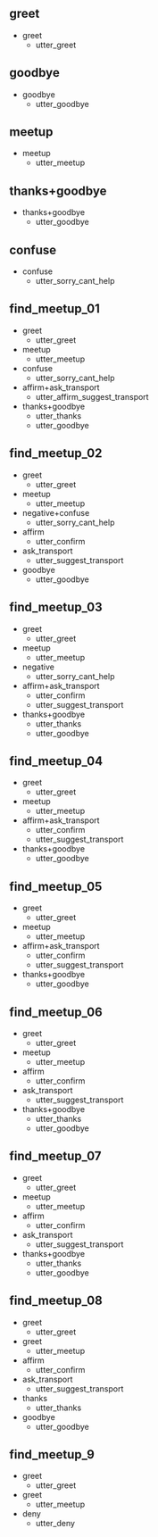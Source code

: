 ## greet
* greet
    - utter_greet
	
## goodbye
* goodbye
    - utter_goodbye
	
## meetup
* meetup
    - utter_meetup
		
## thanks+goodbye
* thanks+goodbye
    - utter_goodbye

## confuse
* confuse
    - utter_sorry_cant_help
	
## find_meetup_01
* greet
    - utter_greet
* meetup
    - utter_meetup
* confuse
    - utter_sorry_cant_help    
* affirm+ask_transport
    - utter_affirm_suggest_transport
* thanks+goodbye
	- utter_thanks
	- utter_goodbye
	

## find_meetup_02
* greet
    - utter_greet
* meetup
    - utter_meetup
* negative+confuse
    - utter_sorry_cant_help     
* affirm
    - utter_confirm
* ask_transport
	- utter_suggest_transport
* goodbye
	- utter_goodbye	

	
	
## find_meetup_03
* greet
    - utter_greet
* meetup
    - utter_meetup
* negative
    - utter_sorry_cant_help     
* affirm+ask_transport
    - utter_confirm
	- utter_suggest_transport
* thanks+goodbye
	- utter_thanks
	- utter_goodbye	
	
	
	
## find_meetup_04
* greet
    - utter_greet
* meetup
    - utter_meetup
* affirm+ask_transport
    - utter_confirm
	- utter_suggest_transport
* thanks+goodbye
	- utter_goodbye	
	
	
	
## find_meetup_05
* greet
    - utter_greet
* meetup
    - utter_meetup
* affirm+ask_transport
    - utter_confirm
	- utter_suggest_transport
* thanks+goodbye
	- utter_goodbye		
	
	
	
## find_meetup_06
* greet
    - utter_greet
* meetup
    - utter_meetup
* affirm
    - utter_confirm
* ask_transport
	- utter_suggest_transport	
* thanks+goodbye
	- utter_thanks
	- utter_goodbye		
	
	
## find_meetup_07
* greet
    - utter_greet
* meetup
    - utter_meetup
* affirm
    - utter_confirm
* ask_transport
	- utter_suggest_transport	
* thanks+goodbye
	- utter_thanks
	- utter_goodbye		
	
	
## find_meetup_08
* greet
	- utter_greet
* greet
	- utter_meetup
* affirm
	- utter_confirm
* ask_transport
	- utter_suggest_transport
* thanks
	- utter_thanks
* goodbye
	- utter_goodbye
	
	
## find_meetup_9
* greet
	- utter_greet
* greet
	- utter_meetup
* deny
	- utter_deny
